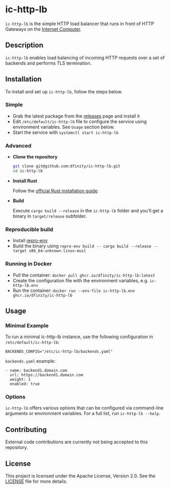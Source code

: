 # ic-http-lb

`ic-http-lb` is the simple HTTP load balancer that runs in front of HTTP Gateways on the [Internet Computer](https://internetcomputer.org).

## Description

`ic-http-lb` enables load balancing of incoming HTTP requests over a set of backends and performs TLS termination.

## Installation

To install and set up `ic-http-lb`, follow the steps below.

### Simple

- Grab the latest package from the [releases](https://github.com/dfinity/ic-http-lb/releases) page and install it
- Edit `/etc/default/ic-http-lb` file to configure the service using environment variables. See `Usage` section below.
- Start the service with `systemctl start ic-http-lb`

### Advanced

- **Clone the repository**

  ```bash
  git clone git@github.com:dfinity/ic-http-lb.git
  cd ic-http-lb
  ```

- **Install Rust**

  Follow the [official Rust installation guide](https://www.rust-lang.org/tools/install).

- **Build**
  
  Execute `cargo build --release` in the `ic-http-lb` folder and you'll get a binary in `target/release` subfolder.

### Reproducible build

 - Install [repro-env](https://github.com/kpcyrd/repro-env)
 - Build the binary using `repro-env build -- cargo build --release --target x86_64-unknown-linux-musl`

### Running in Docker
 - Pull the container: `docker pull ghcr.io/dfinity/ic-http-lb:latest`
 - Create the configuration file with the environment variables, e.g. `ic-http-lb.env`
 - Run the container: `docker run --env-file ic-http-lb.env ghcr.io/dfinity/ic-http-lb`

## Usage

### Minimal Example

To run a minimal ic-http-lb instance, use the following configuration in `/etc/default/ic-http-lb`:

```
BACKENDS_CONFIG="/etc/ic-http-lb/backends.yaml"
```

`backends.yaml` example:
```
- name: backend1.domain.com
  url: https://backend1.domain.com
  weight: 1
  enabled: true
```

### Options

`ic-http-lb` offers various options that can be configured via command-line arguments or environment variables. For a full list, run `ic-http-lb --help`.

## Contributing

External code contributions are currently not being accepted to this repository.

## License

This project is licensed under the Apache License, Version 2.0. See the [LICENSE](LICENSE) file for more details.
